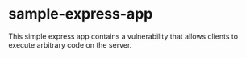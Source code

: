 # sample-express-app
This simple express app contains a vulnerability that allows clients to execute arbitrary code on the server.
